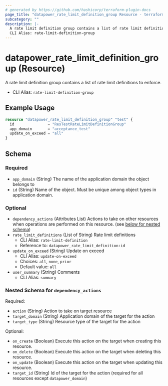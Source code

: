 ```yaml
---
# generated by https://github.com/hashicorp/terraform-plugin-docs
page_title: "datapower_rate_limit_definition_group Resource - terraform-provider-datapower"
subcategory: ""
description: |-
  A rate limit definition group contains a list of rate limit definitions to enforce.
  CLI Alias: rate-limit-definition-group
---
```


# datapower_rate_limit_definition_group (Resource)

A rate limit definition group contains a list of rate limit definitions to enforce.
  - CLI Alias: `rate-limit-definition-group`

## Example Usage

```terraform
resource "datapower_rate_limit_definition_group" "test" {
  id               = "ResTestRateLimitDefinitionGroup"
  app_domain       = "acceptance_test"
  update_on_exceed = "all"
}
```

<!-- schema generated by tfplugindocs -->
## Schema

### Required

- `app_domain` (String) The name of the application domain the object belongs to
- `id` (String) Name of the object. Must be unique among object types in application domain.

### Optional

- `dependency_actions` (Attributes List) Actions to take on other resources when operations are performed on this resource. (see [below for nested schema](#nestedatt--dependency_actions))
- `rate_limit_definitions` (List of String) Rate limit definitions
  - CLI Alias: `rate-limit-definition`
  - Reference to: `datapower_rate_limit_definition:id`
- `update_on_exceed` (String) Update on exceed
  - CLI Alias: `update-on-exceed`
  - Choices: `all`, `none`, `prior`
  - Default value: `all`
- `user_summary` (String) Comments
  - CLI Alias: `summary`

<a id="nestedatt--dependency_actions"></a>
### Nested Schema for `dependency_actions`

Required:

- `action` (String) Action to take on target resource
- `target_domain` (String) Application domain of the target for the action
- `target_type` (String) Resource type of the target for the action

Optional:

- `on_create` (Boolean) Execute this action on the target when creating this resource.
- `on_delete` (Boolean) Execute this action on the target when deleting this resource.
- `on_update` (Boolean) Execute this action on the target when updating this resource.
- `target_id` (String) Id of the target for the action (required for all resources except `datapower_domain`)
